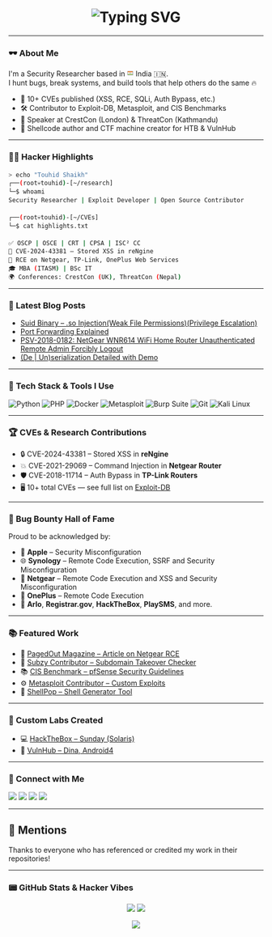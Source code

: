 <h1 align="center">
  <img src="https://readme-typing-svg.demolab.com?font=Fira+Code&size=24&duration=3000&pause=1000&color=00FF00&vCenter=true&center=true&width=435&lines=Security+Researcher;Exploit+Developer;Bug+Bounty+Hunter;OSCP+%7C+OSCE+%7C+CRT+%7C+CPSA;CTF+Creator+%7C+Conference+Speaker" alt="Typing SVG" />
</h1>

---

### 🕶️ About Me

I'm a Security Researcher based in <img src="logos/india.png" width="13"/> India 🇮🇳.  
I hunt bugs, break systems, and build tools that help others do the same 🔥

- 🎯 10+ CVEs published (XSS, RCE, SQLi, Auth Bypass, etc.)
- 🛠️ Contributor to Exploit-DB, Metasploit, and CIS Benchmarks
- 🎤 Speaker at CrestCon (London) & ThreatCon (Kathmandu)
- 🧠 Shellcode author and CTF machine creator for HTB & VulnHub

---

### 🧙‍♂️ Hacker Highlights

```bash
> echo "Touhid Shaikh"
┌──(root💀touhid)-[~/research]
└─$ whoami
Security Researcher | Exploit Developer | Open Source Contributor

┌──(root💀touhid)-[~/CVEs]
└─$ cat highlights.txt

✅ OSCP | OSCE | CRT | CPSA | ISC² CC
🚨 CVE-2024-43381 – Stored XSS in reNgine
🎯 RCE on Netgear, TP-Link, OnePlus Web Services
🎓 MBA (ITASM) | BSc IT
🌍 Conferences: CrestCon (UK), ThreatCon (Nepal)
```
---


### 📕 Latest Blog Posts
<!-- BLOG-POST-LIST:START -->
- [Suid Binary – .so Injection&lpar;Weak File Permissions&rpar;&lpar;Privilege Escalation&rpar;](https://touhidshaikh.com/blog/2024/10/suid-binary-so-injectionweak-file-permissionsprivilege-escalation/)
- [Port Forwarding Explained](https://touhidshaikh.com/blog/2023/02/port-forwarding-explained/)
- [PSV-2018-0182: NetGear WNR614 WiFi Home Router Unauthenticated Remote Admin Forcibly Logout](https://touhidshaikh.com/blog/2023/02/psv-2018-0182-netgear-wnr614-wifi-home-router-unauthenticated-remote-admin-forcibly-logout/)
- [&lpar;De | Un&rpar;serialization Detailed with Demo](https://touhidshaikh.com/blog/2023/01/de-unserialization-detailed-with-demo/)
<!-- BLOG-POST-LIST:END -->

---

### 🧰 Tech Stack & Tools I Use
<p> <img alt="Python" src="https://img.shields.io/badge/-Python-3776AB?style=flat-square&logo=python&logoColor=white" /> <img alt="PHP" src="https://img.shields.io/badge/-PHP-777BB4?style=flat-square&logo=php&logoColor=white" /> <img alt="Docker" src="https://img.shields.io/badge/-Docker-46a1f1?style=flat-square&logo=docker&logoColor=white" /> <img alt="Metasploit" src="https://img.shields.io/badge/-Metasploit-00599C?style=flat-square&logo=metasploit&logoColor=white" /> <img alt="Burp Suite" src="https://img.shields.io/badge/-Burp_Suite-orange?style=flat-square&logo=burpsuite&logoColor=white" /> <img alt="Git" src="https://img.shields.io/badge/-Git-F05030?style=flat-square&logo=git&logoColor=white" /> <img alt="Kali Linux" src="https://img.shields.io/badge/-Kali_Linux-557C94?style=flat-square&logo=kalilinux&logoColor=white" /> </p>

---

### 🏆 CVEs & Research Contributions

- 🔒 CVE-2024-43381 – Stored XSS in **reNgine**
- 💥 CVE-2021-29069 – Command Injection in **Netgear Router**
- 🛡️ CVE-2018-11714 – Auth Bypass in **TP-Link Routers**
- 🖥️ 10+ total CVEs — see full list on [Exploit-DB](https://www.exploit-db.com/author/?a=8966)

---

### 🐛 Bug Bounty Hall of Fame

Proud to be acknowledged by:

- 🍏 **Apple** – Security Misconfiguration
- 🌐 **Synology** – Remote Code Execution, SSRF and Security Misconfiguration
- 📶 **Netgear** – Remote Code Execution and XSS and Security Misconfiguration
- 🔐 **OnePlus** – Remote Code Execution
- 🎯 **Arlo**, **Registrar.gov**, **HackTheBox**, **PlaySMS**, and more.

---

### 📚 Featured Work

- 📄 [PagedOut Magazine – Article on Netgear RCE](https://pagedout.institute/download/PagedOut_004_beta1.pdf)
- 🧪 [Subzy Contributor – Subdomain Takeover Checker](https://github.com/PentestPad/subzy/pull/51)
- 📚 [CIS Benchmark – pfSense Security Guidelines](https://www.cisecurity.org/benchmark/pfsense)
- ⚙️ [Metasploit Contributor – Custom Exploits](https://www.rapid7.com/db/)
- 🧨 [ShellPop – Shell Generator Tool](https://github.com/0x00-0x00/ShellPop)

---

### 🧠 Custom Labs Created

- 💻 [HackTheBox – Sunday (Solaris)](https://app.hackthebox.com/machines/136)
- 🐧 [VulnHub – Dina, Android4](https://www.vulnhub.com/entry/dina-101,200/)

---

### 🔗 Connect with Me

<p align="left"> <a href="https://twitter.com/touhidshaikh22" target="_blank"><img src="https://img.shields.io/badge/-Twitter-1DA1F2?style=for-the-badge&logo=twitter&logoColor=white"/></a> <a href="https://www.linkedin.com/in/touhidshaikh22/" target="_blank"><img src="https://img.shields.io/badge/-LinkedIn-0077B5?style=for-the-badge&logo=linkedin&logoColor=white"/></a> <a href="https://touhidshaikh.com" target="_blank"><img src="https://img.shields.io/badge/-Website-000000?style=for-the-badge&logo=About.me&logoColor=white"/></a> <a href="https://stackoverflow.com/users/8315173/touhidshaikh" target="_blank"><img src="https://img.shields.io/badge/-StackOverflow-FE7A16?style=for-the-badge&logo=stack-overflow&logoColor=white"/></a> </p>

---

## 🙌 Mentions

Thanks to everyone who has referenced or credited my work in their repositories!

<p align="center">
<!-- MENTIONS-LIST:START -->

<!-- MENTIONS-LIST:END -->
</p>

---

### 📟 GitHub Stats & Hacker Vibes
<p align="center"> <img src="https://github-readme-stats.vercel.app/api?username=touhidshaikh&show_icons=true&theme=radical&hide_border=true" width="48%" /> <img src="https://github-readme-streak-stats.herokuapp.com/?user=touhidshaikh&theme=radical&hide_border=true" width="48%" /> </p> <p align="center"> <img src="https://github-readme-activity-graph.vercel.app/graph?username=touhidshaikh&theme=dracula&hide_border=true" /> </p>
